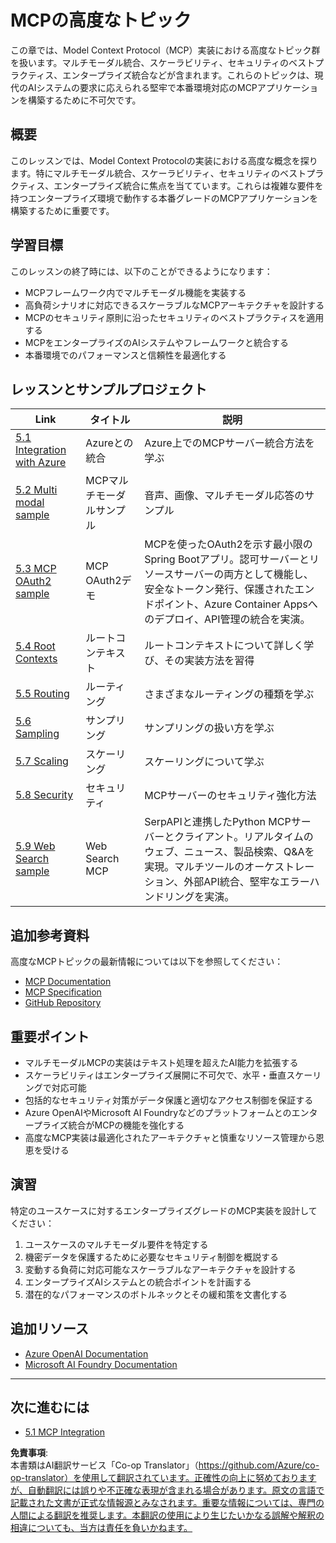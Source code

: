 <!--
CO_OP_TRANSLATOR_METADATA:
{
  "original_hash": "494d87e1c4b9239c70f6a341fcc59a48",
  "translation_date": "2025-06-02T18:34:43+00:00",
  "source_file": "05-AdvancedTopics/README.md",
  "language_code": "ja"
}
-->
# MCPの高度なトピック

この章では、Model Context Protocol（MCP）実装における高度なトピック群を扱います。マルチモーダル統合、スケーラビリティ、セキュリティのベストプラクティス、エンタープライズ統合などが含まれます。これらのトピックは、現代のAIシステムの要求に応えられる堅牢で本番環境対応のMCPアプリケーションを構築するために不可欠です。

## 概要

このレッスンでは、Model Context Protocolの実装における高度な概念を探ります。特にマルチモーダル統合、スケーラビリティ、セキュリティのベストプラクティス、エンタープライズ統合に焦点を当てています。これらは複雑な要件を持つエンタープライズ環境で動作する本番グレードのMCPアプリケーションを構築するために重要です。

## 学習目標

このレッスンの終了時には、以下のことができるようになります：

- MCPフレームワーク内でマルチモーダル機能を実装する
- 高負荷シナリオに対応できるスケーラブルなMCPアーキテクチャを設計する
- MCPのセキュリティ原則に沿ったセキュリティのベストプラクティスを適用する
- MCPをエンタープライズのAIシステムやフレームワークと統合する
- 本番環境でのパフォーマンスと信頼性を最適化する

## レッスンとサンプルプロジェクト

| Link | タイトル | 説明 |
|------|-------|-------------|
| [5.1 Integration with Azure](./mcp-integration/README.md) | Azureとの統合 | Azure上でのMCPサーバー統合方法を学ぶ |
| [5.2 Multi modal sample](./mcp-multi-modality/README.md) | MCPマルチモーダルサンプル | 音声、画像、マルチモーダル応答のサンプル |
| [5.3 MCP OAuth2 sample](../../../05-AdvancedTopics/mcp-oauth2-demo) | MCP OAuth2デモ | MCPを使ったOAuth2を示す最小限のSpring Bootアプリ。認可サーバーとリソースサーバーの両方として機能し、安全なトークン発行、保護されたエンドポイント、Azure Container Appsへのデプロイ、API管理の統合を実演。 |
| [5.4 Root Contexts](./mcp-root-contexts/README.md) | ルートコンテキスト | ルートコンテキストについて詳しく学び、その実装方法を習得 |
| [5.5 Routing](./mcp-routing/README.md) | ルーティング | さまざまなルーティングの種類を学ぶ |
| [5.6 Sampling](./mcp-sampling/README.md) | サンプリング | サンプリングの扱い方を学ぶ |
| [5.7 Scaling](./mcp-scaling/README.md) | スケーリング | スケーリングについて学ぶ |
| [5.8 Security](./mcp-security/README.md) | セキュリティ | MCPサーバーのセキュリティ強化方法 |
| [5.9 Web Search sample](./web-search-mcp/README.md) | Web Search MCP | SerpAPIと連携したPython MCPサーバーとクライアント。リアルタイムのウェブ、ニュース、製品検索、Q&Aを実現。マルチツールのオーケストレーション、外部API統合、堅牢なエラーハンドリングを実演。 |

## 追加参考資料

高度なMCPトピックの最新情報については以下を参照してください：
- [MCP Documentation](https://modelcontextprotocol.io/)
- [MCP Specification](https://spec.modelcontextprotocol.io/)
- [GitHub Repository](https://github.com/modelcontextprotocol)

## 重要ポイント

- マルチモーダルMCPの実装はテキスト処理を超えたAI能力を拡張する
- スケーラビリティはエンタープライズ展開に不可欠で、水平・垂直スケーリングで対応可能
- 包括的なセキュリティ対策がデータ保護と適切なアクセス制御を保証する
- Azure OpenAIやMicrosoft AI Foundryなどのプラットフォームとのエンタープライズ統合がMCPの機能を強化する
- 高度なMCP実装は最適化されたアーキテクチャと慎重なリソース管理から恩恵を受ける

## 演習

特定のユースケースに対するエンタープライズグレードのMCP実装を設計してください：

1. ユースケースのマルチモーダル要件を特定する
2. 機密データを保護するために必要なセキュリティ制御を概説する
3. 変動する負荷に対応可能なスケーラブルなアーキテクチャを設計する
4. エンタープライズAIシステムとの統合ポイントを計画する
5. 潜在的なパフォーマンスのボトルネックとその緩和策を文書化する

## 追加リソース

- [Azure OpenAI Documentation](https://learn.microsoft.com/en-us/azure/ai-services/openai/)
- [Microsoft AI Foundry Documentation](https://learn.microsoft.com/en-us/ai-services/)

---

## 次に進むには

- [5.1 MCP Integration](./mcp-integration/README.md)

**免責事項**:  
本書類はAI翻訳サービス「Co-op Translator」（https://github.com/Azure/co-op-translator）を使用して翻訳されています。正確性の向上に努めておりますが、自動翻訳には誤りや不正確な表現が含まれる場合があります。原文の言語で記載された文書が正式な情報源とみなされます。重要な情報については、専門の人間による翻訳を推奨します。本翻訳の使用により生じたいかなる誤解や解釈の相違についても、当方は責任を負いかねます。